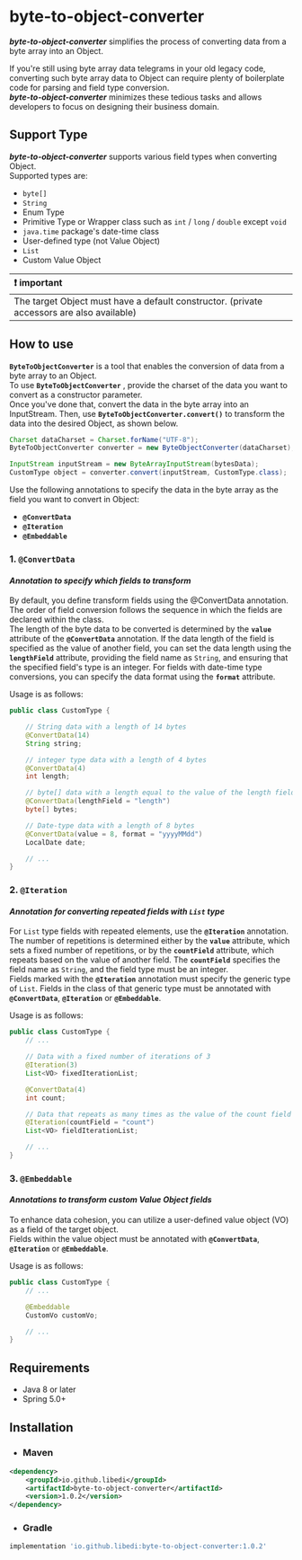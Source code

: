 # **byte-to-object-converter**
***byte-to-object-converter*** simplifies the process of converting data from a byte array into an Object. 

If you're still using byte array data telegrams in your old legacy code, converting such byte array data to Object can require plenty of boilerplate code for parsing and field type conversion.  
***byte-to-object-converter*** minimizes these tedious tasks and allows developers to focus on designing their business domain.

## **Support Type**
***byte-to-object-converter*** supports various field types when converting Object.  
Supported types are:
- `byte[]`
- `String`
- Enum Type
- Primitive Type or Wrapper class such as `int` / `long` / `double` except `void`
- `java.time` package's date-time class
- User-defined type (not Value Object)
- `List`
- Custom Value Object

| :exclamation: important |
|:-------------------------|
| The target Object must have a default constructor. (private accessors are also available) |

## **How to use**
**`ByteToObjectConverter`** is a tool that enables the conversion of data from a byte array to an Object.  
To use **`ByteToObjectConverter`** , provide the charset of the data you want to convert as a constructor parameter.  
Once you've done that, convert the data in the byte array into an InputStream. Then, use **`ByteToObjectConverter.convert()`** to transform the data into the desired Object, as shown below.
~~~java
Charset dataCharset = Charset.forName("UTF-8");
ByteToObjectConverter converter = new ByteObjectConverter(dataCharset);

InputStream inputStream = new ByteArrayInputStream(bytesData);
CustomType object = converter.convert(inputStream, CustomType.class);
~~~

Use the following annotations to specify the data in the byte array as the field you want to convert in Object:
- **`@ConvertData`**
- **`@Iteration`**
- **`@Embeddable`**

### **1. `@ConvertData`**
#### ***Annotation to specify which fields to transform***
By default, you define transform fields using the @ConvertData annotation.  
The order of field conversion follows the sequence in which the fields are declared within the class.  
The length of the byte data to be converted is determined by the **`value`** attribute of the **`@ConvertData`** annotation. If the data length of the field is specified as the value of another field, you can set the data length using the **`lengthField`** attribute, providing the field name as `String`, and ensuring that the specified field's type is an integer.
For fields with date-time type conversions, you can specify the data format using the **`format`** attribute.

Usage is as follows:
~~~java
public class CustomType {

    // String data with a length of 14 bytes
    @ConvertData(14)
    String string;

    // integer type data with a length of 4 bytes
    @ConvertData(4)
    int length;

    // byte[] data with a length equal to the value of the length field
    @ConvertData(lengthField = "length")
    byte[] bytes;

    // Date-type data with a length of 8 bytes
    @ConvertData(value = 8, format = "yyyyMMdd")
    LocalDate date;

    // ...
}
~~~

### **2. `@Iteration`**
#### ***Annotation for converting repeated fields with `List` type***
For `List` type fields with repeated elements, use the **`@Iteration`** annotation.  
The number of repetitions is determined either by the **`value`** attribute, which sets a fixed number of repetitions, or by the **`countField`** attribute, which repeats based on the value of another field. The **`countField`** specifies the field name as `String`, and the field type must be an integer.  
Fields marked with the **`@Iteration`** annotation must specify the generic type of `List`. Fields in the class of that generic type must be annotated with **`@ConvertData`**, **`@Iteration`** or **`@Embeddable`**.

Usage is as follows:
~~~java
public class CustomType {
    // ...

    // Data with a fixed number of iterations of 3
    @Iteration(3)
    List<VO> fixedIterationList;

    @ConvertData(4)
    int count;

    // Data that repeats as many times as the value of the count field
    @Iteration(countField = "count")
    List<VO> fieldIterationList;

    // ...
}
~~~

### **3. `@Embeddable`**
#### ***Annotations to transform custom Value Object fields***
To enhance data cohesion, you can utilize a user-defined value object (VO) as a field of the target object.  
Fields within the value object must be annotated with **`@ConvertData`**, **`@Iteration`** or **`@Embeddable`**.

Usage is as follows:
~~~java
public class CustomType {
    // ...

    @Embeddable
    CustomVo customVo;

    // ...
}
~~~

## **Requirements**
- Java 8 or later
- Spring 5.0+

## **Installation**
- ### **Maven**
~~~xml
<dependency>
    <groupId>io.github.libedi</groupId>
    <artifactId>byte-to-object-converter</artifactId>
    <version>1.0.2</version>
</dependency>
~~~
- ### **Gradle**
~~~groovy
implementation 'io.github.libedi:byte-to-object-converter:1.0.2'
~~~
